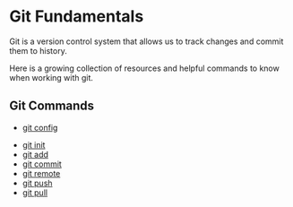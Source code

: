 # Git Fundamentals

Git is a version control system that allows us to track changes and commit them to history.

Here is a growing collection of resources and helpful commands to know when working with git.
## Git Commands
- [git config][def]

[def]: ./commands/Config.md
- [git init](./commands/Init.md)
- [git add](./commands/Add.md)
- [git commit](./commands/Commit.md)
- [git remote](./commands/Remote.md)
- [git push](./commands/Push.md)
- [git pull](./commands/Pull.md)